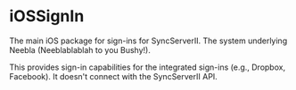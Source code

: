 # iOSSignIn

The main iOS package for sign-ins for SyncServerII. The system underlying Neebla (Neeblablablah to you Bushy!).

This provides sign-in capabilities for the integrated sign-ins (e.g., Dropbox, Facebook). It doesn't connect with the SyncServerII API.
